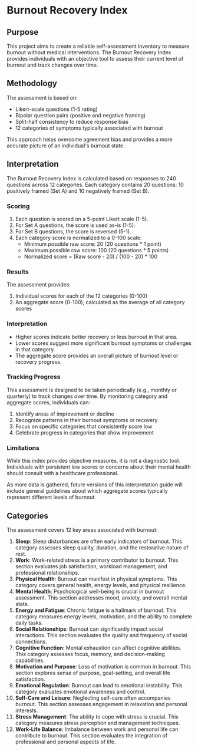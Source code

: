 # Burnout Recovery Index

## Purpose
This project aims to create a reliable self-assessment inventory to measure burnout without medical interventions. The Burnout Recovery Index provides individuals with an objective tool to assess their current level of burnout and track changes over time.

## Methodology
The assessment is based on:
- Likert-scale questions (1-5 rating)
- Bipolar question pairs (positive and negative framing)
- Split-half consistency to reduce response bias
- 12 categories of symptoms typically associated with burnout

This approach helps overcome agreement bias and provides a more accurate picture of an individual's burnout state.


## Interpretation

The Burnout Recovery Index is calculated based on responses to 240 questions across 12 categories. Each category contains 20 questions: 10 positively framed (Set A) and 10 negatively framed (Set B).

### Scoring

1. Each question is scored on a 5-point Likert scale (1-5).
2. For Set A questions, the score is used as-is (1-5).
3. For Set B questions, the score is reversed (5-1).
4. Each category score is normalized to a 0-100 scale:
   - Minimum possible raw score: 20 (20 questions * 1 point)
   - Maximum possible raw score: 100 (20 questions * 5 points)
   - Normalized score = (Raw score - 20) / (100 - 20) * 100

### Results

The assessment provides:
1. Individual scores for each of the 12 categories (0-100)
2. An aggregate score (0-100), calculated as the average of all category scores

### Interpretation

- Higher scores indicate better recovery or less burnout in that area.
- Lower scores suggest more significant burnout symptoms or challenges in that category.
- The aggregate score provides an overall picture of burnout level or recovery progress.

### Tracking Progress

This assessment is designed to be taken periodically (e.g., monthly or quarterly) to track changes over time. By monitoring category and aggregate scores, individuals can:

1. Identify areas of improvement or decline
2. Recognize patterns in their burnout symptoms or recovery
3. Focus on specific categories that consistently score low
4. Celebrate progress in categories that show improvement

### Limitations

While this index provides objective measures, it is not a diagnostic tool. Individuals with persistent low scores or concerns about their mental health should consult with a healthcare professional.

As more data is gathered, future versions of this interpretation guide will include general guidelines about which aggregate scores typically represent different levels of burnout.

## Categories
The assessment covers 12 key areas associated with burnout:

1. **Sleep**: Sleep disturbances are often early indicators of burnout. This category assesses sleep quality, duration, and the restorative nature of rest.
2. **Work**: Work-related stress is a primary contributor to burnout. This section evaluates job satisfaction, workload management, and professional relationships.
3. **Physical Health**: Burnout can manifest in physical symptoms. This category covers general health, energy levels, and physical resilience.
4. **Mental Health**: Psychological well-being is crucial in burnout assessment. This section addresses mood, anxiety, and overall mental state.
5. **Energy and Fatigue**: Chronic fatigue is a hallmark of burnout. This category measures energy levels, motivation, and the ability to complete daily tasks.
6. **Social Relationships**: Burnout can significantly impact social interactions. This section evaluates the quality and frequency of social connections.
7. **Cognitive Function**: Mental exhaustion can affect cognitive abilities. This category assesses focus, memory, and decision-making capabilities.
8. **Motivation and Purpose**: Loss of motivation is common in burnout. This section explores sense of purpose, goal-setting, and overall life satisfaction.
9. **Emotional Regulation**: Burnout can lead to emotional instability. This category evaluates emotional awareness and control.
10. **Self-Care and Leisure**: Neglecting self-care often accompanies burnout. This section assesses engagement in relaxation and personal interests.
11. **Stress Management**: The ability to cope with stress is crucial. This category measures stress perception and management techniques.
12. **Work-Life Balance**: Imbalance between work and personal life can contribute to burnout. This section evaluates the integration of professional and personal aspects of life.

